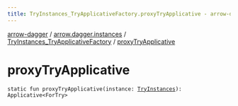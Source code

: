 ```yaml
---
title: TryInstances_TryApplicativeFactory.proxyTryApplicative - arrow-dagger
---
```


[arrow-dagger](../../index.html) / [arrow.dagger.instances](../index.html) / [TryInstances_TryApplicativeFactory](index.html) / [proxyTryApplicative](./proxy-try-applicative.html)

# proxyTryApplicative

`static fun proxyTryApplicative(instance: `[`TryInstances`](../-try-instances/index.html)`): Applicative<ForTry>`